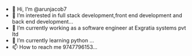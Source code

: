 - 👋 Hi, I’m @arunjacob7
- 👀 I’m interested in full stack development,front end development and back end development...
- 🌱 I’m currently working as a software engineer at Exgratia systems pvt ltd
- 🌱 I’m currently learning python ...
- 📫 How to reach me  9747796153...
